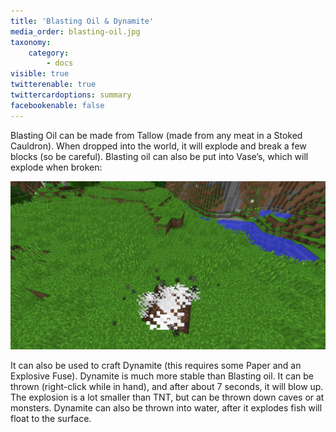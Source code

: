 ```yaml
---
title: 'Blasting Oil & Dynamite'
media_order: blasting-oil.jpg
taxonomy:
    category:
        - docs
visible: true
twitterenable: true
twittercardoptions: summary
facebookenable: false
---
```


Blasting Oil can be made from Tallow (made from any meat in a Stoked Cauldron). When dropped into the world, it will explode and break a few blocks (so be careful). Blasting oil can also be put into Vase’s, which will explode when broken:

![](blasting-oil.jpg)

It can also be used to craft Dynamite (this requires some Paper and an Explosive Fuse). Dynamite is much more stable than Blasting oil. It can be thrown (right-click while in hand), and after about 7 seconds, it will blow up. The explosion is a lot smaller than TNT, but can be thrown down caves or at monsters. Dynamite can also be thrown into water, after it explodes fish will float to the surface.



